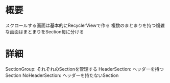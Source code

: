 # 概要
スクロールする画面は基本的にRecyclerViewで作る
複数のまとまりを持つ複雑な画面はまとまりをSection毎に分ける

# 詳細
SectionGroup: それぞれのSectionを管理する
HeaderSection: ヘッダーを持つSection
NoHeaderSection: ヘッダーを持たないSection
